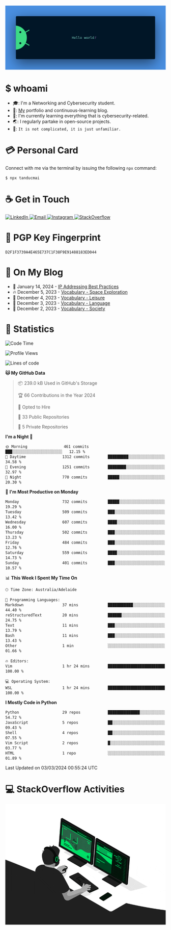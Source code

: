 <p align="center"><img src="assets/banner.png" /></p>

[//]: ![](https://github.com/tanducmai/tanducmai/actions/workflows/waka-stats.yml/badge.svg)
[//]: ![](https://github.com/tanducmai/tanducmai/actions/workflows/latest-blogs.yml/badge.svg)
[//]: ![](https://github.com/tanducmai/tanducmai/actions/workflows/stackoverflow-activities.yml/badge.svg)

# $ whoami

- :mortar_board:: I'm a Networking and Cybersecurity student.
- :telescope:: [My](https://tanducmai.com/) portfolio and continuous-learning blog.
- :seedling:: I'm currently learning everything that is cybersecurity-related.
- :earth_asia:: I regularly partake in open-source projects.
- :speech_balloon:: `It is not complicated, it is just unfamiliar.`

# :credit_card: Personal Card

Connect with me via the terminal by issuing the following `npx` command:

```bash
$ npx tanducmai
```

# :coffee: Get in Touch

<a target="_blank" href="https://www.linkedin.com/in/tanducmai/">
  <img alt="LinkedIn" src="https://img.shields.io/badge/LinkedIn-0077B5?style=for-the-badge&logo=linkedin&logoColor=white" />
</a>
<a target="_blank" href="mailto:henryfromvietnam@gmail.com">
  <img alt="Email" src="https://img.shields.io/badge/Gmail-D14836?style=for-the-badge&logo=gmail&logoColor=white" />
</a>
<a target="_blank" href="https://www.instagram.com/henry.maii/">
  <img alt="Instagram" src="https://img.shields.io/badge/Instagram-E4405F?style=for-the-badge&logo=instagram&logoColor=white" />
</a>
<a target="_blank" href="https://stackoverflow.com/users/16999206/tanducmai">
  <img alt="StackOverflow" src="https://img.shields.io/static/v1?message=Stackoverflow&logo=stackoverflow&label=&color=FE7A16&logoColor=white&labelColor=&style=for-the-badge" />
</a>

# :closed_lock_with_key: PGP Key Fingerprint

`D2F1F3739A4E465E737C1F38F9E91488183ED044`

# :scroll: On My Blog

<!-- BLOG-POST-LIST:START -->
 - 💯 January 14, 2024 - [IP Addressing Best Practices](https://tanducmai.com/posts/blogs/ip-addressing-best-practices/)
 - 🔥 December 5, 2023 - [Vocabulary - Space Exploration](https://tanducmai.com/posts/glossaries/vocabulary/space-exploration/)
 - 💫 December 4, 2023 - [Vocabulary - Leisure](https://tanducmai.com/posts/glossaries/vocabulary/leisure/)
 - 🚀 December 3, 2023 - [Vocabulary - Language](https://tanducmai.com/posts/glossaries/vocabulary/language/)
 - 🌮 December 2, 2023 - [Vocabulary - Society](https://tanducmai.com/posts/glossaries/vocabulary/society/)<!-- BLOG-POST-LIST:END -->

# :1234: Statistics

<!--START_SECTION:waka-->
![Code Time](http://img.shields.io/badge/Code%20Time-220%20hrs%2011%20mins-blue)

![Profile Views](http://img.shields.io/badge/Profile%20Views-0-blue)

![Lines of code](https://img.shields.io/badge/From%20Hello%20World%20I%27ve%20Written-9.1%20million%20lines%20of%20code-blue)

**🐱 My GitHub Data** 

> 📦 239.0 kB Used in GitHub's Storage 
 > 
> 🏆 66 Contributions in the Year 2024
 > 
> 💼 Opted to Hire
 > 
> 📜 33 Public Repositories 
 > 
> 🔑 5 Private Repositories 
 > 
**I'm a Night 🦉** 

```text
🌞 Morning                461 commits         ███░░░░░░░░░░░░░░░░░░░░░░   12.15 % 
🌆 Daytime                1312 commits        █████████░░░░░░░░░░░░░░░░   34.58 % 
🌃 Evening                1251 commits        ████████░░░░░░░░░░░░░░░░░   32.97 % 
🌙 Night                  770 commits         █████░░░░░░░░░░░░░░░░░░░░   20.30 % 
```
📅 **I'm Most Productive on Monday** 

```text
Monday                   732 commits         █████░░░░░░░░░░░░░░░░░░░░   19.29 % 
Tuesday                  509 commits         ███░░░░░░░░░░░░░░░░░░░░░░   13.42 % 
Wednesday                607 commits         ████░░░░░░░░░░░░░░░░░░░░░   16.00 % 
Thursday                 502 commits         ███░░░░░░░░░░░░░░░░░░░░░░   13.23 % 
Friday                   484 commits         ███░░░░░░░░░░░░░░░░░░░░░░   12.76 % 
Saturday                 559 commits         ████░░░░░░░░░░░░░░░░░░░░░   14.73 % 
Sunday                   401 commits         ███░░░░░░░░░░░░░░░░░░░░░░   10.57 % 
```


📊 **This Week I Spent My Time On** 

```text
🕑︎ Time Zone: Australia/Adelaide

💬 Programming Languages: 
Markdown                 37 mins             ███████████░░░░░░░░░░░░░░   44.40 % 
reStructuredText         20 mins             ██████░░░░░░░░░░░░░░░░░░░   24.75 % 
Text                     11 mins             ███░░░░░░░░░░░░░░░░░░░░░░   13.79 % 
Bash                     11 mins             ███░░░░░░░░░░░░░░░░░░░░░░   13.43 % 
Other                    1 min               ░░░░░░░░░░░░░░░░░░░░░░░░░   01.66 % 

🔥 Editors: 
Vim                      1 hr 24 mins        █████████████████████████   100.00 % 

💻 Operating System: 
WSL                      1 hr 24 mins        █████████████████████████   100.00 % 
```

**I Mostly Code in Python** 

```text
Python                   29 repos            ██████████████░░░░░░░░░░░   54.72 % 
JavaScript               5 repos             ██░░░░░░░░░░░░░░░░░░░░░░░   09.43 % 
Shell                    4 repos             ██░░░░░░░░░░░░░░░░░░░░░░░   07.55 % 
Vim Script               2 repos             █░░░░░░░░░░░░░░░░░░░░░░░░   03.77 % 
HTML                     1 repo              ░░░░░░░░░░░░░░░░░░░░░░░░░   01.89 % 
```




 Last Updated on 03/03/2024 00:55:24 UTC
<!--END_SECTION:waka-->

# :computer: StackOverflow Activities

<!-- STACKOVERFLOW:START -->
<!-- STACKOVERFLOW:END -->

<p align="center"><img src="assets/developer.gif" /></p>
